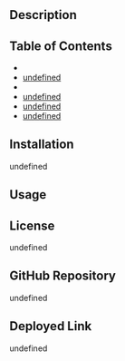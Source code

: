 
  
  # 

  ## Description
  

  ## Table of Contents
  * [](#)
  * [undefined](#undefined)
  * [](#)
  * [undefined](#undefined)
  * [undefined](#undefined)
  * [undefined](#undefined)
  

## Installation
undefined

## Usage


## License
undefined

## GitHub Repository
undefined

## Deployed Link
undefined















